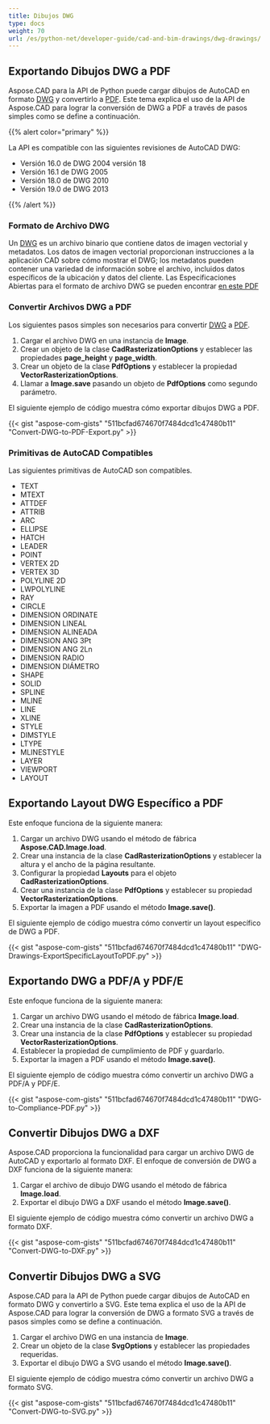 ```yaml
---
title: Dibujos DWG
type: docs
weight: 70
url: /es/python-net/developer-guide/cad-and-bim-drawings/dwg-drawings/
---
```


## **Exportando Dibujos DWG a PDF**

Aspose.CAD para la API de Python puede cargar dibujos de AutoCAD en formato [DWG](https://docs.fileformat.com/cad/dwg/) y convertirlo a [PDF](https://docs.fileformat.com/pdf/). Este tema explica el uso de la API de Aspose.CAD para lograr la conversión de DWG a PDF a través de pasos simples como se define a continuación.

{{% alert color="primary" %}}

La API es compatible con las siguientes revisiones de AutoCAD DWG:

- Versión 16.0 de DWG 2004 versión 18
- Versión 16.1 de DWG 2005
- Versión 18.0 de DWG 2010
- Versión 19.0 de DWG 2013

{{% /alert %}}

### **Formato de Archivo DWG**

Un [DWG](https://docs.fileformat.com/cad/dwg/) es un archivo binario que contiene datos de imagen vectorial y metadatos. Los datos de imagen vectorial proporcionan instrucciones a la aplicación CAD sobre cómo mostrar el DWG; los metadatos pueden contener una variedad de información sobre el archivo, incluidos datos específicos de la ubicación y datos del cliente. Las Especificaciones Abiertas para el formato de archivo DWG se pueden encontrar [en este PDF](http://opendesign.com/files/guestdownloads/OpenDesign_Specification_for_.dwg_files.pdf)

### **Convertir Archivos DWG a PDF**

Los siguientes pasos simples son necesarios para convertir [DWG](https://docs.fileformat.com/cad/dwg/) a [PDF](https://docs.fileformat.com/pdf/).

1. Cargar el archivo DWG en una instancia de **Image**.
1. Crear un objeto de la clase **CadRasterizationOptions** y establecer las propiedades **page_height** y **page_width**.
1. Crear un objeto de la clase **PdfOptions** y establecer la propiedad **VectorRasterizationOptions**.
1. Llamar a **Image.save** pasando un objeto de **PdfOptions** como segundo parámetro.

El siguiente ejemplo de código muestra cómo exportar dibujos DWG a PDF.

{{< gist "aspose-com-gists" "511bcfad674670f7484dcd1c47480b11" "Convert-DWG-to-PDF-Export.py" >}}

### **Primitivas de AutoCAD Compatibles**

Las siguientes primitivas de AutoCAD son compatibles.

- TEXT
- MTEXT
- ATTDEF
- ATTRIB
- ARC
- ELLIPSE
- HATCH
- LEADER
- POINT
- VERTEX 2D
- VERTEX 3D
- POLYLINE 2D
- LWPOLYLINE
- RAY
- CIRCLE
- DIMENSION ORDINATE
- DIMENSION LINEAL
- DIMENSION ALINEADA
- DIMENSION ANG 3Pt
- DIMENSION ANG 2Ln
- DIMENSION RADIO
- DIMENSION DIÁMETRO
- SHAPE
- SOLID
- SPLINE
- MLINE
- LINE
- XLINE
- STYLE
- DIMSTYLE
- LTYPE
- MLINESTYLE
- LAYER
- VIEWPORT
- LAYOUT

## **Exportando Layout DWG Específico a PDF**

Este enfoque funciona de la siguiente manera:

1. Cargar un archivo DWG usando el método de fábrica **Aspose.CAD.Image.load**.
1. Crear una instancia de la clase **CadRasterizationOptions** y establecer la altura y el ancho de la página resultante.
1. Configurar la propiedad **Layouts** para el objeto **CadRasterizationOptions**.
1. Crear una instancia de la clase **PdfOptions** y establecer su propiedad **VectorRasterizationOptions**.
1. Exportar la imagen a PDF usando el método **Image.save()**.

El siguiente ejemplo de código muestra cómo convertir un layout específico de DWG a PDF.

{{< gist "aspose-com-gists" "511bcfad674670f7484dcd1c47480b11" "DWG-Drawings-ExportSpecificLayoutToPDF.py" >}}

## **Exportando DWG a PDF/A y PDF/E**

Este enfoque funciona de la siguiente manera:

1. Cargar un archivo DWG usando el método de fábrica **Image.load**.
1. Crear una instancia de la clase **CadRasterizationOptions**.
1. Crear una instancia de la clase **PdfOptions** y establecer su propiedad **VectorRasterizationOptions**.
1. Establecer la propiedad de cumplimiento de PDF y guardarlo.
1. Exportar la imagen a PDF usando el método **Image.save()**.

El siguiente ejemplo de código muestra cómo convertir un archivo DWG a PDF/A y PDF/E.

{{< gist "aspose-com-gists" "511bcfad674670f7484dcd1c47480b11" "DWG-to-Compliance-PDF.py" >}}

## **Convertir Dibujos DWG a DXF**

Aspose.CAD proporciona la funcionalidad para cargar un archivo DWG de AutoCAD y exportarlo al formato DXF. El enfoque de conversión de DWG a DXF funciona de la siguiente manera:

1. Cargar el archivo de dibujo DWG usando el método de fábrica **Image.load**.
1. Exportar el dibujo DWG a DXF usando el método **Image.save()**.

El siguiente ejemplo de código muestra cómo convertir un archivo DWG a formato DXF.

{{< gist "aspose-com-gists" "511bcfad674670f7484dcd1c47480b11" "Convert-DWG-to-DXF.py" >}}

## **Convertir Dibujos DWG a SVG**

Aspose.CAD para la API de Python puede cargar dibujos de AutoCAD en formato DWG y convertirlo a SVG. Este tema explica el uso de la API de Aspose.CAD para lograr la conversión de DWG a formato SVG a través de pasos simples como se define a continuación.

1. Cargar el archivo DWG en una instancia de **Image**.
1. Crear un objeto de la clase **SvgOptions** y establecer las propiedades requeridas.
1. Exportar el dibujo DWG a SVG usando el método **Image.save()**.

El siguiente ejemplo de código muestra cómo convertir un archivo DWG a formato SVG.

{{< gist "aspose-com-gists" "511bcfad674670f7484dcd1c47480b11" "Convert-DWG-to-SVG.py" >}}
